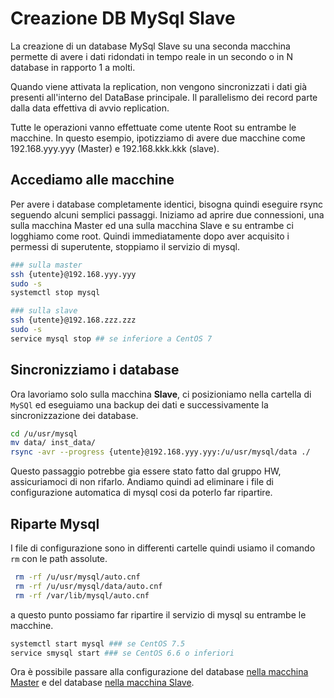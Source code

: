 # Creazione DB MySql Slave
La creazione di un database MySql Slave su una seconda macchina permette di avere i dati ridondati in tempo reale in un secondo o in N database in rapporto 1 a molti.

Quando viene attivata la replication, non vengono sincronizzati i dati già presenti all'interno del DataBase principale. Il parallelismo dei record parte dalla data effettiva di avvio replication.

Tutte le operazioni vanno effettuate come utente Root su entrambe le macchine.
In questo esempio, ipotizziamo di avere due macchine come 192.168.yyy.yyy (Master) e 192.168.kkk.kkk (slave).

## Accediamo alle macchine 
Per avere i database completamente identici, bisogna quindi eseguire rsync seguendo alcuni semplici passaggi.
Iniziamo ad aprire due connessioni, una sulla macchina Master ed una sulla macchina Slave e su entrambe ci logghiamo come root.
Quindi immediatamente dopo aver acquisito i permessi di superutente, stoppiamo il servizio di mysql.
```sh
### sulla master
ssh {utente}@192.168.yyy.yyy
sudo -s
systemctl stop mysql

### sulla slave
ssh {utente}@192.168.zzz.zzz
sudo -s
service mysql stop ## se inferiore a CentOS 7
```
## Sincronizziamo i database
Ora lavoriamo solo sulla macchina **Slave**, ci posizioniamo nella cartella di `MySQl` ed eseguiamo una backup dei dati e successivamente la sincronizzazione dei database.
```sh
cd /u/usr/mysql
mv data/ inst_data/
rsync -avr --progress {utente}@192.168.yyy.yyy:/u/usr/mysql/data ./
```
Questo passaggio potrebbe gia essere stato fatto dal gruppo HW, assicuriamoci di non rifarlo.
Andiamo quindi ad eliminare i file di configurazione automatica di mysql cosi da poterlo far ripartire.

## Riparte Mysql
I file di configurazione sono in differenti cartelle quindi usiamo il comando `rm` con le path assolute.
```sh
 rm -rf /u/usr/mysql/auto.cnf
 rm -rf /u/usr/mysql/data/auto.cnf
 rm -rf /var/lib/mysql/auto.cnf
 ```
 a questo punto possiamo far ripartire il servizio di mysql su entrambe le macchine.
 ```sh
 systemctl start mysql ### se CentOS 7.5
 service smysql start ### se CentOS 6.6 o inferiori
 ```

Ora è possibile passare alla configurazione del database [nella macchina Master](https://wiki.sigesgroup.it/?q=content/database-master) e del database [nella macchina Slave](https://wiki.sigesgroup.it/?q=content/database-slave).